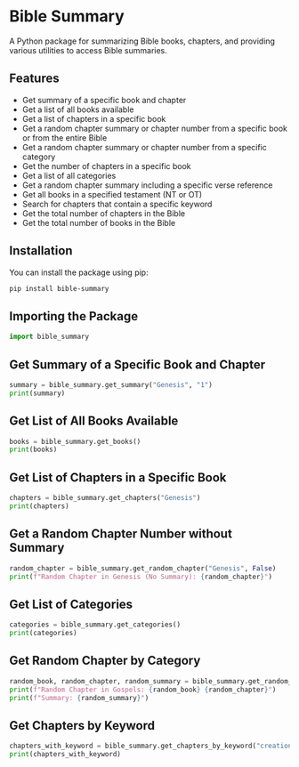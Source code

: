 # Bible Summary

A Python package for summarizing Bible books, chapters, and providing various utilities to access Bible summaries.

## Features

- Get summary of a specific book and chapter
- Get a list of all books available
- Get a list of chapters in a specific book
- Get a random chapter summary or chapter number from a specific book or from the entire Bible
- Get a random chapter summary or chapter number from a specific category
- Get the number of chapters in a specific book
- Get a list of all categories
- Get a random chapter summary including a specific verse reference
- Get all books in a specified testament (NT or OT)
- Search for chapters that contain a specific keyword
- Get the total number of chapters in the Bible
- Get the total number of books in the Bible

## Installation

You can install the package using pip:

```bash
pip install bible-summary
```

## Importing the Package
```python
import bible_summary
```

## Get Summary of a Specific Book and Chapter
```python
summary = bible_summary.get_summary("Genesis", "1")
print(summary)
```

## Get List of All Books Available
```python
books = bible_summary.get_books()
print(books)
```

## Get List of Chapters in a Specific Book
```python
chapters = bible_summary.get_chapters("Genesis")
print(chapters)
```

## Get a Random Chapter Number without Summary
```python
random_chapter = bible_summary.get_random_chapter("Genesis", False)
print(f"Random Chapter in Genesis (No Summary): {random_chapter}")
```

## Get List of Categories
```python
categories = bible_summary.get_categories()
print(categories)
```

## Get Random Chapter by Category
```python
random_book, random_chapter, random_summary = bible_summary.get_random_category_chapter("Gospels")
print(f"Random Chapter in Gospels: {random_book} {random_chapter}")
print(f"Summary: {random_summary}")
```

## Get Chapters by Keyword
```python
chapters_with_keyword = bible_summary.get_chapters_by_keyword("creation")
print(chapters_with_keyword)
```
